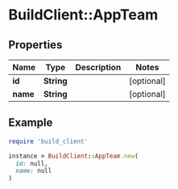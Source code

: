 # BuildClient::AppTeam

## Properties

| Name | Type | Description | Notes |
| ---- | ---- | ----------- | ----- |
| **id** | **String** |  | [optional] |
| **name** | **String** |  | [optional] |

## Example

```ruby
require 'build_client'

instance = BuildClient::AppTeam.new(
  id: null,
  name: null
)
```

